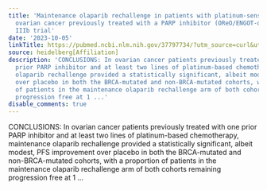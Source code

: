 ```yaml
---
title: 'Maintenance olaparib rechallenge in patients with platinum-sensitive relapsed
  ovarian cancer previously treated with a PARP inhibitor (OReO/ENGOT-ov38): a phase
  IIIb trial'
date: '2023-10-05'
linkTitle: https://pubmed.ncbi.nlm.nih.gov/37797734/?utm_source=curl&utm_medium=rss&utm_campaign=pubmed-2&utm_content=1FakS-2QOkCT8HsMOQP1bCRQ4YzyumYOmxmF0moLsQ3dFB1E9V&fc=20220326224207&ff=20231006181031&v=2.17.9.post6+86293ac
source: heidelberg[Affiliation]
description: 'CONCLUSIONS: In ovarian cancer patients previously treated with one
  prior PARP inhibitor and at least two lines of platinum-based chemotherapy, maintenance
  olaparib rechallenge provided a statistically significant, albeit modest, PFS improvement
  over placebo in both the BRCA-mutated and non-BRCA-mutated cohorts, with a proportion
  of patients in the maintenance olaparib rechallenge arm of both cohorts remaining
  progression free at 1 ...'
disable_comments: true
---
```

CONCLUSIONS: In ovarian cancer patients previously treated with one prior PARP inhibitor and at least two lines of platinum-based chemotherapy, maintenance olaparib rechallenge provided a statistically significant, albeit modest, PFS improvement over placebo in both the BRCA-mutated and non-BRCA-mutated cohorts, with a proportion of patients in the maintenance olaparib rechallenge arm of both cohorts remaining progression free at 1 ...